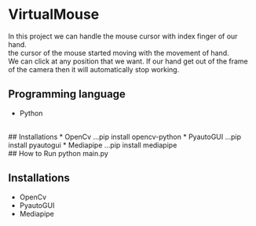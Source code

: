 # VirtualMouse
In this project we can handle the mouse cursor with index finger of our hand.<br>
the cursor of the mouse started moving with the movement of hand.<br>
We can click at any position that we want.
If our hand get out of the frame of the camera then it will automatically stop working.

## Programming language
* Python
<br>
## Installations
* OpenCv
...pip install opencv-python
* PyautoGUI
...pip install pyautogui
* Mediapipe
...pip install mediapipe
<br>
## How to Run
python main.py

## Installations
* OpenCv
* PyautoGUI 
* Mediapipe

